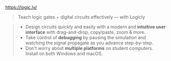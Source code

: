 
https://logic.ly/
>Teach logic gates + digital circuits effectively — with Logicly

> -   Design circuits quickly and easily with a modern and **intuitive user interface** with drag-and-drop, copy/paste, zoom & more.
> -   Take control of **debugging** by pausing the simulation and watching the signal propagate as you advance step-by-step.
> -   Don't worry about **multiple platforms** on student computers. Install on both Windows and macOS.

